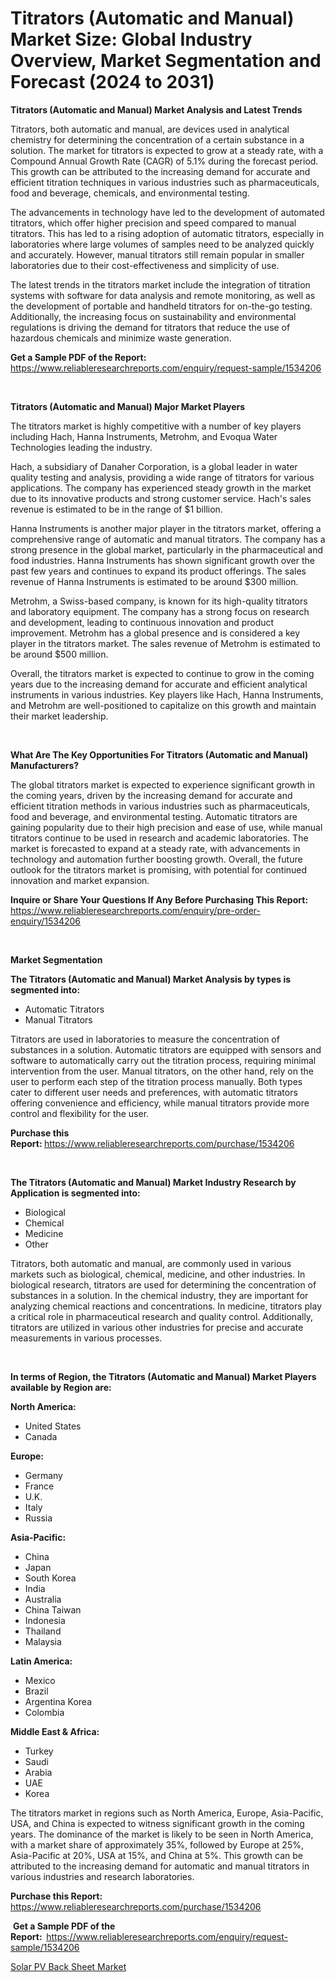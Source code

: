 <p><h1>Titrators (Automatic and Manual) Market Size: Global Industry Overview, Market Segmentation and Forecast (2024 to 2031)</h1></p><p><strong>Titrators (Automatic and Manual) Market Analysis and Latest Trends</strong></p>
<p><p>Titrators, both automatic and manual, are devices used in analytical chemistry for determining the concentration of a certain substance in a solution. The market for titrators is expected to grow at a steady rate, with a Compound Annual Growth Rate (CAGR) of 5.1% during the forecast period. This growth can be attributed to the increasing demand for accurate and efficient titration techniques in various industries such as pharmaceuticals, food and beverage, chemicals, and environmental testing.</p><p>The advancements in technology have led to the development of automated titrators, which offer higher precision and speed compared to manual titrators. This has led to a rising adoption of automatic titrators, especially in laboratories where large volumes of samples need to be analyzed quickly and accurately. However, manual titrators still remain popular in smaller laboratories due to their cost-effectiveness and simplicity of use.</p><p>The latest trends in the titrators market include the integration of titration systems with software for data analysis and remote monitoring, as well as the development of portable and handheld titrators for on-the-go testing. Additionally, the increasing focus on sustainability and environmental regulations is driving the demand for titrators that reduce the use of hazardous chemicals and minimize waste generation.</p></p>
<p><strong>Get a Sample PDF of the Report:&nbsp;</strong> <a href="https://www.reliableresearchreports.com/enquiry/request-sample/1534206">https://www.reliableresearchreports.com/enquiry/request-sample/1534206</a></p>
<p>&nbsp;</p>
<p><strong>Titrators (Automatic and Manual) Major Market Players</strong></p>
<p><p>The titrators market is highly competitive with a number of key players including Hach, Hanna Instruments, Metrohm, and Evoqua Water Technologies leading the industry. </p><p>Hach, a subsidiary of Danaher Corporation, is a global leader in water quality testing and analysis, providing a wide range of titrators for various applications. The company has experienced steady growth in the market due to its innovative products and strong customer service. Hach's sales revenue is estimated to be in the range of $1 billion.</p><p>Hanna Instruments is another major player in the titrators market, offering a comprehensive range of automatic and manual titrators. The company has a strong presence in the global market, particularly in the pharmaceutical and food industries. Hanna Instruments has shown significant growth over the past few years and continues to expand its product offerings. The sales revenue of Hanna Instruments is estimated to be around $300 million.</p><p>Metrohm, a Swiss-based company, is known for its high-quality titrators and laboratory equipment. The company has a strong focus on research and development, leading to continuous innovation and product improvement. Metrohm has a global presence and is considered a key player in the titrators market. The sales revenue of Metrohm is estimated to be around $500 million.</p><p>Overall, the titrators market is expected to continue to grow in the coming years due to the increasing demand for accurate and efficient analytical instruments in various industries. Key players like Hach, Hanna Instruments, and Metrohm are well-positioned to capitalize on this growth and maintain their market leadership.</p></p>
<p>&nbsp;</p>
<p><strong>What Are The Key Opportunities For Titrators (Automatic and Manual) Manufacturers?</strong></p>
<p><p>The global titrators market is expected to experience significant growth in the coming years, driven by the increasing demand for accurate and efficient titration methods in various industries such as pharmaceuticals, food and beverage, and environmental testing. Automatic titrators are gaining popularity due to their high precision and ease of use, while manual titrators continue to be used in research and academic laboratories. The market is forecasted to expand at a steady rate, with advancements in technology and automation further boosting growth. Overall, the future outlook for the titrators market is promising, with potential for continued innovation and market expansion.</p></p>
<p><strong>Inquire or Share Your Questions If Any Before Purchasing This Report:</strong> <a href="https://www.reliableresearchreports.com/enquiry/pre-order-enquiry/1534206">https://www.reliableresearchreports.com/enquiry/pre-order-enquiry/1534206</a></p>
<p>&nbsp;</p>
<p><strong>Market Segmentation</strong></p>
<p><strong>The Titrators (Automatic and Manual) Market Analysis by types is segmented into:</strong></p>
<p><ul><li>Automatic Titrators</li><li>Manual Titrators</li></ul></p>
<p><p>Titrators are used in laboratories to measure the concentration of substances in a solution. Automatic titrators are equipped with sensors and software to automatically carry out the titration process, requiring minimal intervention from the user. Manual titrators, on the other hand, rely on the user to perform each step of the titration process manually. Both types cater to different user needs and preferences, with automatic titrators offering convenience and efficiency, while manual titrators provide more control and flexibility for the user.</p></p>
<p><strong>Purchase this Report:&nbsp;</strong><a href="https://www.reliableresearchreports.com/purchase/1534206">https://www.reliableresearchreports.com/purchase/1534206</a></p>
<p>&nbsp;</p>
<p><strong>The Titrators (Automatic and Manual) Market Industry Research by Application is segmented into:</strong></p>
<p><ul><li>Biological</li><li>Chemical</li><li>Medicine</li><li>Other</li></ul></p>
<p><p>Titrators, both automatic and manual, are commonly used in various markets such as biological, chemical, medicine, and other industries. In biological research, titrators are used for determining the concentration of substances in a solution. In the chemical industry, they are important for analyzing chemical reactions and concentrations. In medicine, titrators play a critical role in pharmaceutical research and quality control. Additionally, titrators are utilized in various other industries for precise and accurate measurements in various processes.</p></p>
<p>&nbsp;</p>
<p><strong>In terms of Region, the Titrators (Automatic and Manual) Market Players available by Region are:</strong></p>
<p>
    <p> <strong> North America: </strong>
        <ul>
            <li>United States</li>
            <li>Canada</li>
        </ul>
        </p> 
    <p> <strong> Europe: </strong>
        <ul>
            <li>Germany</li>
            <li>France</li>
            <li>U.K.</li>
            <li>Italy</li>
            <li>Russia</li>
        </ul>
        </p> 
    <p> <strong> Asia-Pacific: </strong>
        <ul>
            <li>China</li>
            <li>Japan</li>
            <li>South Korea</li>
            <li>India</li>
            <li>Australia</li>
            <li>China Taiwan</li>
            <li>Indonesia</li>
            <li>Thailand</li>
            <li>Malaysia</li>
        </ul>
        </p> 
    <p> <strong> Latin America: </strong>
        <ul>
            <li>Mexico</li>
            <li>Brazil</li>
            <li>Argentina Korea</li>
            <li>Colombia</li>
        </ul>
        </p> 
    <p> <strong> Middle East & Africa: </strong>
        <ul>
            <li>Turkey</li>
            <li>Saudi</li>
            <li>Arabia</li>
            <li>UAE</li>
            <li>Korea</li>
        </ul>
    </p>
    </p>
<p><p>The titrators market in regions such as North America, Europe, Asia-Pacific, USA, and China is expected to witness significant growth in the coming years. The dominance of the market is likely to be seen in North America, with a market share of approximately 35%, followed by Europe at 25%, Asia-Pacific at 20%, USA at 15%, and China at 5%. This growth can be attributed to the increasing demand for automatic and manual titrators in various industries and research laboratories.</p></p>
<p><strong>Purchase this Report: </strong><a href="https://www.reliableresearchreports.com/purchase/1534206">https://www.reliableresearchreports.com/purchase/1534206</a></p>
<p>&nbsp;<strong>Get a Sample PDF of the Report:&nbsp;&nbsp;</strong><a href="https://www.reliableresearchreports.com/enquiry/request-sample/1534206">https://www.reliableresearchreports.com/enquiry/request-sample/1534206</a></p>
<p><strong></strong></p>
<p><p><a href="https://github.com/RichRobinson5/Market-Research-Report-List-4/blob/main/solar-pv-back-sheet-market.md">Solar PV Back Sheet Market</a></p></p>